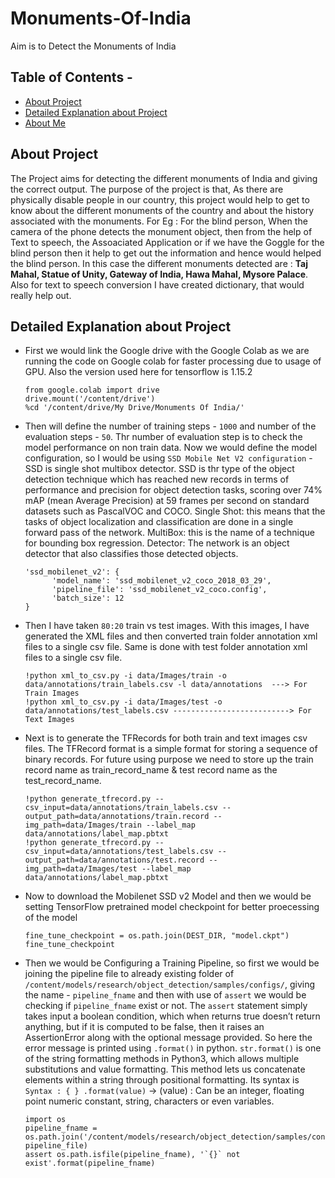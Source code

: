 # Monuments-Of-India
Aim is to Detect the Monuments of India

## Table of Contents - 
* [About Project](#about-project)
* [Detailed Explanation about Project](#detailed-explanation-about-project)
* [About Me](#about-me)

## About Project
The Project aims for detecting the different monuments of India and giving the correct output. The purpose of the project is that, As there are physically disable people in our country, this project would help to get to know about the different monuments of the country and about the history associated with the monuments. For Eg : For the blind person, When the camera of the phone detects the monument object, then from the help of Text to speech, the Assoaciated Application or if we have the Goggle for the blind person then it help to get out the information and hence would helped the blind person. In this case the different monuments detected are : **Taj Mahal, Statue of Unity, Gateway of India, Hawa Mahal, Mysore Palace**. Also for text to speech conversion I have created dictionary, that would really help out. 

## Detailed Explanation about Project
* First we would link the Google drive with the Google Colab as we are running the code on Google colab for faster processing due to usage of GPU. Also the version used here for tensorflow is 1.15.2
   ```
   from google.colab import drive
   drive.mount('/content/drive')
   %cd '/content/drive/My Drive/Monuments Of India/'
   ```
   
* Then will define the number of training steps - `1000` and number of the evaluation steps - `50`. Thr number of evaluation step is to check the model performance on non train data. Now we would define the model configuration, so I would be using `SSD Mobile Net V2 configuration` - SSD is single shot multibox detector. SSD is thr type of the object detection technique which has reached new records in terms of performance and precision for object detection tasks, scoring over 74% mAP (mean Average Precision) at 59 frames per second on standard datasets such as PascalVOC and COCO. Single Shot: this means that the tasks of object localization and classification are done in a single forward pass of the network. MultiBox: this is the name of a technique for bounding box regression. Detector: The network is an object detector that also classifies those detected objects. 
  ```
  'ssd_mobilenet_v2': {
        'model_name': 'ssd_mobilenet_v2_coco_2018_03_29',
        'pipeline_file': 'ssd_mobilenet_v2_coco.config',
        'batch_size': 12
  }
  ```
  
* Then I have taken `80:20` train vs test images. With this images, I have generated the XML files and then converted train folder annotation xml files to a single csv file. Same is done with test folder annotation xml files to a single csv file.
    ```
    !python xml_to_csv.py -i data/Images/train -o data/annotations/train_labels.csv -l data/annotations  ---> For Train Images
  	!python xml_to_csv.py -i data/Images/test -o data/annotations/test_labels.csv --------------------------> For Text Images
    ```

* Next is to generate the TFRecords for both train and text images csv files. The TFRecord format is a simple format for storing a sequence of binary records. For future using purpose we need to store up the train record name as train_record_name & test record name as the test_record_name.
    ```
    !python generate_tfrecord.py --csv_input=data/annotations/train_labels.csv --output_path=data/annotations/train.record --img_path=data/Images/train --label_map data/annotations/label_map.pbtxt
    !python generate_tfrecord.py --csv_input=data/annotations/test_labels.csv --output_path=data/annotations/test.record --img_path=data/Images/test --label_map data/annotations/label_map.pbtxt
    ```

* Now to download the Mobilenet SSD v2 Model and then we would be setting TensorFlow pretrained model checkpoint for better proecessing of the model
  ```
  fine_tune_checkpoint = os.path.join(DEST_DIR, "model.ckpt")
  fine_tune_checkpoint    
  ```
 
* Then we would be Configuring a Training Pipeline, so first we would be joining the pipeline file to already existing folder of `/content/models/research/object_detection/samples/configs/`, giving the name - `pipeline_fname` and then with use of `assert` we would be checking if `pipeline_fname` exist or not. The `assert` statement simply takes input a boolean condition, which when returns true doesn’t return anything, but if it is computed to be false, then it raises an AssertionError along with the optional message provided. So here the error message is printed using `.format()` in python. `str.format()` is one of the string formatting methods in Python3, which allows multiple substitutions and value formatting. This method lets us concatenate elements within a string through positional formatting. Its syntax is `Syntax : { } .format(value)` -> (value) : Can be an integer, floating point numeric constant, string, characters or even variables.
    ```
    import os
  	pipeline_fname = os.path.join('/content/models/research/object_detection/samples/configs/', pipeline_file)
    assert os.path.isfile(pipeline_fname), '`{}` not exist'.format(pipeline_fname)
    ```
    
